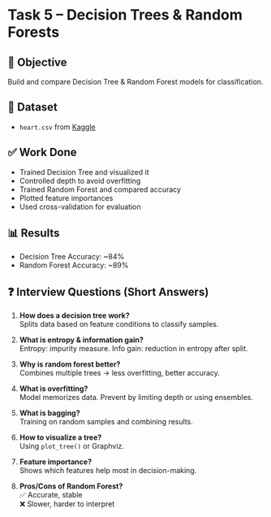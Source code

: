 # Task 5 – Decision Trees & Random Forests

## 🎯 Objective
Build and compare Decision Tree & Random Forest models for classification.

## 📁 Dataset
- `heart.csv` from [Kaggle](https://www.kaggle.com/datasets/johnsmith88/heart-disease-dataset)

## ✅ Work Done
- Trained Decision Tree and visualized it
- Controlled depth to avoid overfitting
- Trained Random Forest and compared accuracy
- Plotted feature importances
- Used cross-validation for evaluation

## 📊 Results
- Decision Tree Accuracy: ~84%
- Random Forest Accuracy: ~89%

## ❓ Interview Questions (Short Answers)

1. **How does a decision tree work?**  
   Splits data based on feature conditions to classify samples.

2. **What is entropy & information gain?**  
   Entropy: impurity measure. Info gain: reduction in entropy after split.

3. **Why is random forest better?**  
   Combines multiple trees → less overfitting, better accuracy.

4. **What is overfitting?**  
   Model memorizes data. Prevent by limiting depth or using ensembles.

5. **What is bagging?**  
   Training on random samples and combining results.

6. **How to visualize a tree?**  
   Using `plot_tree()` or Graphviz.

7. **Feature importance?**  
   Shows which features help most in decision-making.

8. **Pros/Cons of Random Forest?**  
   ✅ Accurate, stable  
   ❌ Slower, harder to interpret
